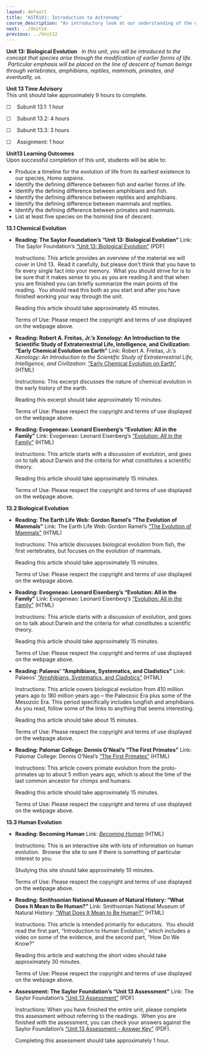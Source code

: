 ```yaml
---
layout: default
title: "ASTR101: Introduction to Astronomy"
course_description: "An introductory look at our understanding of the universe and how this understanding has changed from Ancient Greece through today."
next: ../Unit14
previous: ../Unit12
---
```

**Unit 13: Biological Evolution** <span id="13"></span> 
*In this unit, you will be introduced to the concept that species arise
through the modification of earlier forms of life.  Particular emphasis
will be placed on the line of descent of human beings through
vertebrates, amphibians, reptiles, mammals, primates, and eventually,
us.*

**Unit 13 Time Advisory**  
This unit should take approximately 9 hours to complete.  
  
 ☐    Subunit 13.1: 1 hour  
  
 ☐    Subunit 13.2: 4 hours  
  
 ☐    Subunit 13.3: 3 hours  
  
 ☐    Assignment: 1 hour

**Unit13 Learning Outcomes**  
Upon successful completion of this unit, students will be able to:
-   Produce a timeline for the evolution of life from its earliest
    existence to our species, *Homo sapiens*.
-   Identify the defining difference between fish and earlier forms of
    life.
-   Identify the defining difference between amphibians and fish.
-   Identify the defining difference between reptiles and amphibians.
-   Identify the defining difference between mammals and reptiles.
-   Identify the defining difference between primates and mammals.
-   List at least five species on the hominid line of descent.

**13.1 Chemical Evolution** <span id="13.1"></span> 
-   **Reading: The Saylor Foundation’s “Unit 13: Biological Evolution”**
    Link: The Saylor Foundation’s [“Unit 13: Biological
    Evolution”](https://resources.saylor.org/wwwresources/archived/site/wp-content/uploads/2012/10/ASTR101-Unit-13-Reading.pdf)
    (PDF)  
      
     Instructions: This article provides an overview of the material we
    will cover in Unit 13.  Read it carefully, but please don’t think
    that you have to fix every single fact into your memory.  What you
    should strive for is to be sure that it makes sense to you as you
    are reading it and that when you are finished you can briefly
    summarize the main points of the reading.  You should read this both
    as you start and after you have finished working your way through
    the unit.  
      
     Reading this article should take approximately 45 minutes.  
      
     Terms of Use: Please respect the copyright and terms of use
    displayed on the webpage above.

-   **Reading: Robert A. Freitas, Jr.’s Xenology: An Introduction to the
    Scientific Study of Extraterrestrial Life, Intelligence, and
    Civilization: “Early Chemical Evolution on Earth”**
    Link: Robert A. Freitas, Jr.’s *Xenology: An Introduction to the
    Scientific Study of Extraterrestrial Life, Intelligence, and
    Civilization*: [“Early Chemical Evolution on
    Earth”](http://www.xenology.info/Xeno/7.3.htm) (HTML)  
      
     Instructions: This excerpt discusses the nature of chemical
    evolution in the early history of the earth.  
      
     Reading this excerpt should take approximately 10 minutes.  
      
     Terms of Use: Please respect the copyright and terms of use
    displayed on the webpage above.

-   **Reading: Evogeneao: Leonard Eisenberg’s “Evolution: All in the
    Family”**
    Link: Evogeneao: Leonard Eisenberg’s [“Evolution: All in the
    Family”](http://evogeneao.com/evolution.html) (HTML)  
      
     Instructions: This article starts with a discussion of evolution,
    and goes on to talk about Darwin and the criteria for what
    constitutes a scientific theory.  
      
     Reading this article should take approximately 15 minutes.  
      
     Terms of Use: Please respect the copyright and terms of use
    displayed on the webpage above.

**13.2 Biological Evolution** <span id="13.2"></span> 
-   **Reading: The Earth Life Web: Gordon Ramel’s “The Evolution of
    Mammals”**
    Link: The Earth Life Web: Gordon Ramel’s [“The Evolution of
    Mammals”](http://www.earthlife.net/mammals/evolution.html) (HTML)  
      
     Instructions: This article discusses biological evolution from
    fish, the first vertebrates, but focuses on the evolution of
    mammals.  
      
     Reading this article should take approximately 15 minutes.  
      
     Terms of Use: Please respect the copyright and terms of use
    displayed on the webpage above.

-   **Reading: Evogeneao: Leonard Eisenberg’s “Evolution: All in the
    Family”**
    Link: Evogeneao: Leonard Eisenberg’s [“Evolution: All in the
    Family”](http://evogeneao.com/evolution.html) (HTML)  
      
     Instructions: This article starts with a discussion of evolution,
    and goes on to talk about Darwin and the criteria for what
    constitutes a scientific theory.  
      
     Reading this article should take approximately 15 minutes.  
      
     Terms of Use: Please respect the copyright and terms of use
    displayed on the webpage above.

-   **Reading: Palaeos’ “Amphibians, Systematics, and Cladistics”**
    Link: Palaeos’ [“Amphibians, Systematics, and
    Cladistics”](http://palaeos.com/vertebrates/tetrapoda/amphibians.html)
    (HTML)  
      
     Instructions: This article covers biological evolution from 410
    million years ago to 180 million years ago – the Paleozoic Era plus
    some of the Mesozoic Era. This period specifically includes lungfish
    and amphibians. As you read, follow some of the links to anything
    that seems interesting.  
      
     Reading this article should take about 15 minutes.  
      
     Terms of Use: Please respect the copyright and terms of use
    displayed on the webpage above.

-   **Reading: Palomar College: Dennis O’Neal’s “The First Primates”**
    Link: Palomar College: Dennis O’Neal’s [“The First
    Primates”](http://anthro.palomar.edu/earlyprimates/first_primates.htm)
    (HTML)  
      
     Instructions: This article covers primate evolution from the
    proto-primates up to about 5 million years ago, which is about the
    time of the last common ancestor for chimps and humans.  
      
     Reading this article should take approximately 15 minutes.  
      
     Terms of Use: Please respect the copyright and terms of use
    displayed on the webpage above.

**13.3 Human Evolution** <span id="13.3"></span> 
-   **Reading: Becoming Human**
    Link: [*Becoming Human*](http://www.becominghuman.org/) (HTML)  
      
     Instructions: This is an interactive site with lots of information
    on human evolution.  Browse the site to see if there is something of
    particular interest to you.  
      
     Studying this site should take approximately 10 minutes.  
      
     Terms of Use: Please respect the copyright and terms of use
    displayed on the webpage above.

-   **Reading: Smithsonian National Museum of Natural History: “What
    Does It Mean to Be Human?”**
    Link: Smithsonian National Museum of Natural History: [“What Does It
    Mean to Be
    Human?”](http://humanorigins.si.edu/resources/intro-human-evolution)
    (HTML)  
      
     Instructions: This article is intended primarily for educators.
     You should read the first part, “Introduction to Human Evolution,”
    which includes a video on some of the evidence, and the second part,
    “How Do We Know?”  
      
     Reading this article and watching the short video should take
    approximately 30 minutes.  
      
     Terms of Use: Please respect the copyright and terms of use
    displayed on the webpage above.

-   **Assessment: The Saylor Foundation’s “Unit 13 Assessment”**
    Link: The Saylor Foundation’s [“Unit 13
    Assessment”](https://resources.saylor.org/wwwresources/archived/site/wp-content/uploads/2012/10/ASTR101-Unit-13-Assessment.FINAL_.pdf) (PDF)  
      
     Instructions: When you have finished the entire unit, please
    complete this assessment without referring to the readings.  When
    you are finished with the assessment, you can check your answers
    against the Saylor Foundation’s [“Unit 13 Assessment – Answer
    Key”](https://resources.saylor.org/wwwresources/archived/site/wp-content/uploads/2012/10/ASTR101-Unit-13-Answer-Key.FINAL_.pdf) (PDF).  
      
     Completing this assessment should take approximately 1 hour.


